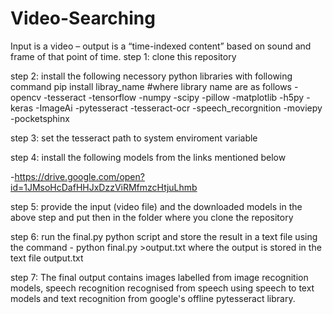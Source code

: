 # Video-Searching
Input is a video – output is a “time-indexed content” based on sound and frame of that point of time.
step 1: clone this repository


step 2: install the following necessory python libraries with following command 
pip install libray_name #where library name are as follows
-opencv
-tesseract
-tensorflow
-numpy
-scipy
-pillow
-matplotlib
-h5py
-keras
-ImageAi
-pytesseract
-tesseract-ocr
-speech_recorgnition
-moviepy
-pocketsphinx


step 3: set the tesseract path to system enviroment variable

step 4: install the following models from the links mentioned below

-https://drive.google.com/open?id=1JMsoHcDafHHJxDzzViRMfmzcHtjuLhmb

step 5: provide the input (video file) and the downloaded models in the above step and put then in the folder where you clone the repository

step 6: run the final.py python script and store the result in a text file using the command - python final.py >output.txt where the output is stored in the text file output.txt

step 7: The final output contains images labelled from image recognition models, speech recognition recognised from speech using speech to text models and text recognition from google's offline pytesseract library.
